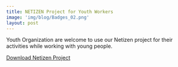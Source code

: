 ```yaml
---
title: NETIZEN Project for Youth Workers
image: 'img/blog/Badges_02.png'
layout: post
---
```


Youth Organization are welcome to use our Netizen project for their activities while working with young people.

[Download Netizen Project](/A4_BOOKLET.pdf)

&nbsp;
